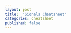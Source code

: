 ```yaml
---
layout: post
title:  "Signals Cheatsheet"
categories: cheatsheet
published: false
---
```











